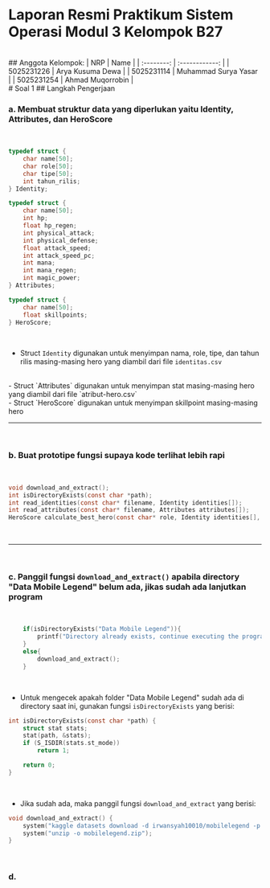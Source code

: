 # Laporan Resmi Praktikum Sistem Operasi Modul 3 Kelompok B27
<br>
## Anggota Kelompok:
|    NRP     |      Name      |
| :--------: | :------------: |
| 5025231226 | Arya Kusuma Dewa |
| 5025231114 | Muhammad Surya Yasar |
| 5025231254 | Ahmad Muqorrobin |
<br>
# Soal 1
## Langkah Pengerjaan

<br>

### a. Membuat struktur data yang diperlukan yaitu Identity, Attributes, dan HeroScore

<br>

```c
typedef struct {
    char name[50];
    char role[50];
    char tipe[50];
    int tahun_rilis;
} Identity;

typedef struct {
    char name[50];
    int hp;
    float hp_regen;
    int physical_attack;
    int physical_defense;
    float attack_speed;
    int attack_speed_pc;
    int mana;
    int mana_regen;
    int magic_power;
} Attributes;

typedef struct {
    char name[50];
    float skillpoints;
} HeroScore;
```
<br>

- Struct `Identity` digunakan untuk menyimpan nama, role, tipe, dan tahun rilis masing-masing hero yang diambil dari file `identitas.csv`
<br>
- Struct `Attributes` digunakan untuk menyimpan stat masing-masing hero yang diambil dari file `atribut-hero.csv`
<br>
- Struct `HeroScore` digunakan untuk menyimpan skillpoint masing-masing hero
<br>

---
<br>

### b. Buat prototipe fungsi supaya kode terlihat lebih rapi

<br>

```c
void download_and_extract();
int isDirectoryExists(const char *path);
int read_identities(const char* filename, Identity identities[]);
int read_attributes(const char* filename, Attributes attributes[]);
HeroScore calculate_best_hero(const char* role, Identity identities[], int id_count, Attributes attributes[], int att_count);
```

<br>

---

<br>

### c. Panggil fungsi `download_and_extract()` apabila directory "Data Mobile Legend" belum ada, jikas sudah ada lanjutkan program

<br>

```c
    if(isDirectoryExists("Data Mobile Legend")){
    	printf("Directory already exists, continue executing the program\n");
    }
    else{
    	download_and_extract();
    }
```
<br>

- Untuk mengecek apakah folder "Data Mobile Legend" sudah ada di directory saat ini, gunakan fungsi `isDirectoryExists` yang berisi:

```c
int isDirectoryExists(const char *path) {
    struct stat stats;
    stat(path, &stats);
    if (S_ISDIR(stats.st_mode))
        return 1;

    return 0;
}
```
<br>

- Jika sudah ada, maka panggil fungsi `download_and_extract` yang berisi:

```c
void download_and_extract() {
    system("kaggle datasets download -d irwansyah10010/mobilelegend -p .");
    system("unzip -o mobilelegend.zip");
}
```
<br>

### d. 
